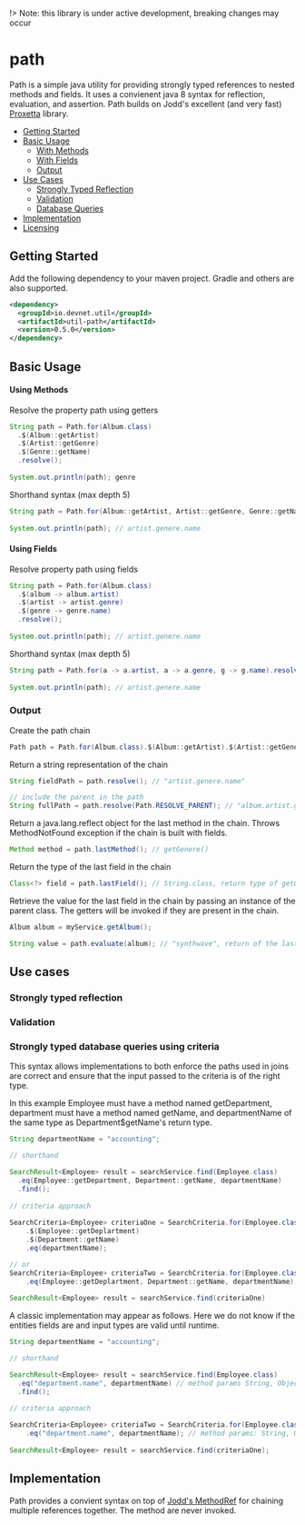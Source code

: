 !> Note: this library is under active development, breaking changes may occur

# path

Path is a simple java utility for providing strongly typed references to nested methods and fields. 
It uses a convienent java 8 syntax for reflection, evaluation, and assertion. 
Path builds on Jodd's excellent (and very fast) [Proxetta](https://jodd.org/proxetta/) library.

- [Getting Started](#getting-started)
- [Basic Usage](#basic-usage)
  - [With Methods](#using-methods)
  - [With Fields](#using-fields)
  - [Output](#output)
- [Use Cases](#use-cases)
  - [Strongly Typed Reflection](#strongly-typed-reflection)
  - [Validation](#validation)
  - [Database Queries](#strongly-typed-database-queries-using-criteria)
- [Implementation](#implementation)
- [Licensing](#licensing)

## Getting Started

Add the following dependency to your maven project. Gradle and others are also supported.

```xml
<dependency>
  <groupId>io.devnet.util</groupId>
  <artifactId>util-path</artifactId>
  <version>0.5.0</version>
</dependency>
```

## Basic Usage

#### Using Methods
Resolve the property path using getters

```java
String path = Path.for(Album.class)
  .$(Album::getArtist)
  .$(Artist::getGenre)
  .$(Genre::getName)
  .resolve();
  
System.out.println(path); genre
```

Shorthand syntax (max depth 5)

```java
String path = Path.for(Album::getArtist, Artist::getGenre, Genre::getName).resolve();
  
System.out.println(path); // artist.genere.name
```

#### Using Fields
Resolve property path using fields

```java
String path = Path.for(Album.class)
  .$(album -> album.artist)
  .$(artist -> artist.genre)
  .$(genre -> genre.name)
  .resolve();
  
System.out.println(path); // artist.genere.name
```

Shorthand syntax (max depth 5)

```java
String path = Path.for(a -> a.artist, a -> a.genre, g -> g.name).resolve();
  
System.out.println(path); // artist.genere.name
```

### Output 

Create the path chain

```java 
Path path = Path.for(Album.class).$(Album::getArtist).$(Artist::getGenere);
```
Return a string representation of the chain
```java 
String fieldPath = path.resolve(); // "artist.genere.name"

// include the parent in the path
String fullPath = path.resolve(Path.RESOLVE_PARENT); // "album.artist.genre.name"

```
Return a java.lang.reflect object for the last method in the chain. Throws MethodNotFound exception if the chain is built with fields.
```java 
Method method = path.lastMethod(); // getGenere()
```

Return the type of the last field in the chain
```java 
Class<?> field = path.lastField(); // String.class, return type of getGenere()
```

Retrieve the value for the last field in the chain by passing an instance of the parent class. The getters will be invoked if they are present in the chain. 
```java 
Album album = myService.getAlbum();

String value = path.evaluate(album); // "synthwave", return of the last method in the chain: getGenere()
```

## Use cases

### Strongly typed reflection

### Validation


### Strongly typed database queries using criteria

This syntax allows implementations to both enforce the paths used in joins are correct and ensure that the input passed to the criteria is of the right type.

In this example Employee must have a method named getDepartment, department must have a method named getName, and
departmentName of the same type as Department$getName's return type.

```java
String departmentName = "accounting";

// shorthand

SearchResult<Employee> result = searchService.find(Employee.class)
  .eq(Employee::getDepartment, Department::getName, departmentName)
  .find();
 
// criteria approach
 
SearchCriteria<Employee> criteriaOne = SearchCriteria.for(Employee.class)
    .$(Employee::getDeplartment)
    .$(Department::getName)
    .eq(departmentName);

// or
SearchCriteria<Employee> criteriaTwo = SearchCriteria.for(Employee.class)
    .eq(Employee::getDeplartment, Department::getName, departmentName);
    
SearchResult<Employee> result = searchService.find(criteriaOne)
```

A classic implementation may appear as follows. Here we do not know if the entities fields are and input types are valid until runtime. 

```java
String departmentName = "accounting";

// shorthand

SearchResult<Employee> result = searchService.find(Employee.class)
  .eq("department.name", departmentName) // method params String, Object
  .find();
 
// criteria approach

SearchCriteria<Employee> criteriaTwo = SearchCriteria.for(Employee.class)
    .eq("department.name", departmentName); // method params: String, Object
    
SearchResult<Employee> result = searchService.find(criteriaOne);
```

## Implementation

Path provides a convient syntax on top of [Jodd's MethodRef](https://jodd.org/ref/methref.html) for chaining multiple references together. The method are never invoked.
